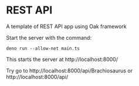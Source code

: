 # REST API

A template of REST API app using Oak framework


Start the server with the command:

```
deno run --allow-net main.ts
```

This starts the server at http://localhost:8000/

Try go to http://localhost:8000/api/Brachiosaurus or http://localhost:8000/api/